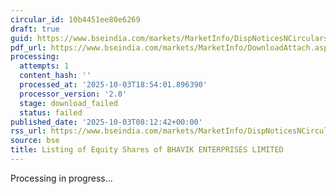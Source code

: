 ```yaml
---
circular_id: 10b4451ee80e6269
draft: true
guid: https://www.bseindia.com/markets/MarketInfo/DispNoticesNCirculars.aspx?Noticeid={FA0B9AC8-36E6-4812-966A-9D2A1CCFE244}&noticeno=20251003-10&dt=10/03/2025&icount=10&totcount=73&flag=0
pdf_url: https://www.bseindia.com/markets/MarketInfo/DownloadAttach.aspx?id=20251003-10&attachedId=
processing:
  attempts: 1
  content_hash: ''
  processed_at: '2025-10-03T18:54:01.896390'
  processor_version: '2.0'
  stage: download_failed
  status: failed
published_date: '2025-10-03T08:12:42+00:00'
rss_url: https://www.bseindia.com/markets/MarketInfo/DispNoticesNCirculars.aspx?Noticeid={FA0B9AC8-36E6-4812-966A-9D2A1CCFE244}&noticeno=20251003-10&dt=10/03/2025&icount=10&totcount=73&flag=0
source: bse
title: Listing of Equity Shares of BHAVIK ENTERPRISES LIMITED
---
```


Processing in progress...